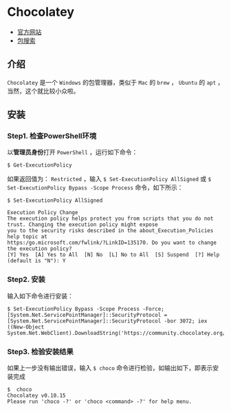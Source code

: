 # Chocolatey
* [官方网站](https://chocolatey.org/)
* [包搜索](https://community.chocolatey.org/packages)

## 介绍

`Chocolatey` 是一个 `Windows` 的包管理器，类似于 `Mac` 的 `brew` ， `Ubuntu` 的 `apt` ，当然，这个就比较小众啦。

## 安装

### Step1. 检查PowerShell环境

以**管理员身份**打开 `PowerShell` ，运行如下命令：

```shell
$ Get-ExecutionPolicy
```

如果返回值为： `Restricted` ，输入 `$ Set-ExecutionPolicy AllSigned` 或 `$ Set-ExecutionPolicy Bypass -Scope Process` 命令，如下所示：

```shell
$ Set-ExecutionPolicy AllSigned

Execution Policy Change
The execution policy helps protect you from scripts that you do not trust. Changing the execution policy might expose
you to the security risks described in the about_Execution_Policies help topic at
https:/go.microsoft.com/fwlink/?LinkID=135170. Do you want to change the execution policy?
[Y] Yes  [A] Yes to All  [N] No  [L] No to All  [S] Suspend  [?] Help (default is "N"): Y
```

### Step2. 安装

输入如下命令进行安装：

```shell
$ Set-ExecutionPolicy Bypass -Scope Process -Force; [System.Net.ServicePointManager]::SecurityProtocol = [System.Net.ServicePointManager]::SecurityProtocol -bor 3072; iex ((New-Object System.Net.WebClient).DownloadString('https://community.chocolatey.org/install.ps1'))
```

### Step3. 检验安装结果

如果上一步没有输出错误，输入 `$ choco` 命令进行检验，如输出如下，即表示安装完成

```shell
$  choco
Chocolatey v0.10.15
Please run 'choco -?' or 'choco <command> -?' for help menu.
```

